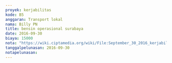 ```yaml
---
proyek: kerjabilitas
kode: B5
anggaran: Transport lokal
nama: Billy PN
title: bensin operasional surabaya
date: 2016-09-30
biaya: 15000
nota: "https://wiki.ciptamedia.org/wiki/File:September_30_2016_kerjabilitas_B5_bensin_billy.jpg"
tanggalpelunasan: 2016-09-30
notapelunasan:
---
```

